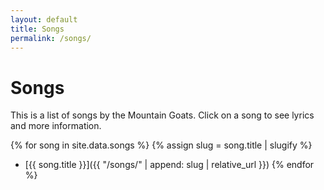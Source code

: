 ```yaml
---
layout: default
title: Songs
permalink: /songs/
---
```

# Songs
This is a list of songs by the Mountain Goats. Click on a song to see lyrics and more information.

{% for song in site.data.songs %}
{% assign slug = song.title | slugify %}
* [{{ song.title }}]({{ "/songs/" | append: slug | relative_url }})
{% endfor %}